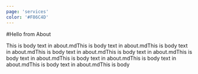```yaml
---
page: 'services'
color: '#F86C4D'
---
```


#Hello from About

This is body text in about.mdThis is body text in about.mdThis is body text in about.mdThis is body text in about.mdThis is body text in about.mdThis is body text in about.mdThis is body text in about.mdThis is body text in about.mdThis is body text in about.mdThis is body
